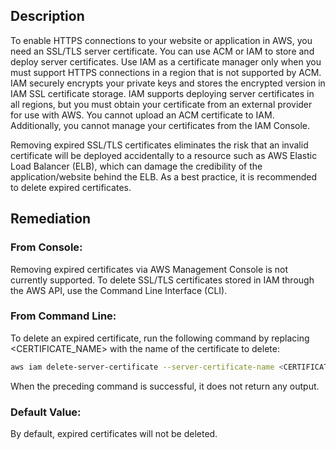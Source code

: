 ## Description

To enable HTTPS connections to your website or application in AWS, you need an SSL/TLS server certificate. You can use ACM or IAM to store and deploy server certificates. Use IAM as a certificate manager only when you must support HTTPS connections in a region that is not supported by ACM. IAM securely encrypts your private keys and stores the encrypted version in IAM SSL certificate storage. IAM supports deploying server certificates in all regions, but you must obtain your certificate from an external provider for use with AWS. You cannot upload an ACM certificate to IAM. Additionally, you cannot manage your certificates from the IAM Console.

Removing expired SSL/TLS certificates eliminates the risk that an invalid certificate will be deployed accidentally to a resource such as AWS Elastic Load Balancer (ELB), which can damage the credibility of the application/website behind the ELB. As a best practice, it is recommended to delete expired certificates.

## Remediation

### From Console:

Removing expired certificates via AWS Management Console is not currently supported. To delete SSL/TLS certificates stored in IAM through the AWS API, use the Command Line Interface (CLI).

### From Command Line:

To delete an expired certificate, run the following command by replacing <CERTIFICATE_NAME> with the name of the certificate to delete:

```bash
aws iam delete-server-certificate --server-certificate-name <CERTIFICATE_NAME>
```

When the preceding command is successful, it does not return any output.

### Default Value:

By default, expired certificates will not be deleted.
